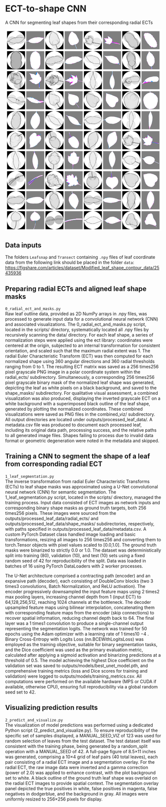 # ECT-to-shape CNN
A CNN for segmenting leaf shapes from their corresponding radial ECTs

![alt](https://github.com/DanChitwood/ect_to_shape_CNN/blob/main/ect_to_shape_CNN/outputs/figures/leaf_segmentation_figure.png)

## Data inputs  
The folders `Leafsnap` and `Transect` containing `.npy` files of leaf coordinate data from the following link should be placed in the folder `data`: https://figshare.com/articles/dataset/Modified_leaf_shape_contour_data/25435936

## Preparing radial ECTs and aligned leaf shape masks  
`0_radial_ect_and_masks.py`  
Raw leaf outline data, provided as 2D NumPy arrays in .npy files, was processed to generate input data for a convolutional neural network (CNN) and associated visualizations. The 0_radial_ect_and_masks.py script, located in the scripts/ directory, systematically located all .npy files by recursively scanning the data/ directory. For each leaf shape, a series of normalization steps were applied using the ect library: coordinates were centered at the origin, subjected to an internal transformation for consistent orientation, and scaled such that the maximum radial extent was 1. The radial Euler Characteristic Transform (ECT) was then computed for each normalized shape using 360 angular directions and 360 radial thresholds ranging from 0 to 1. The resulting ECT matrix was saved as a 256
times256 pixel grayscale PNG image in a polar coordinate system within the radial_ects/ subdirectory. Simultaneously, a corresponding 256
times256 pixel grayscale binary mask of the normalized leaf shape was generated, depicting the leaf as white pixels on a black background, and saved to the shape_masks/ subdirectory. For qualitative visual assessment, a combined visualization was also produced, displaying the inverted grayscale ECT on a white background with a superimposed black outline of the leaf shape, generated by plotting the normalized coordinates. These combined visualizations were saved as PNG files in the combined_viz/ subdirectory. All output directories are located under outputs/processed_leaf_data/. A metadata.csv file was produced to document each processed leaf, including its original data path, processing success, and the relative paths to all generated image files. Shapes failing to process due to invalid data format or geometric degeneration were noted in the metadata and skipped.

## Training a CNN to segment the shape of a leaf from corresponding radial ECT  
`1_leaf_segmentation.py`  
The inverse transformation from radial Euler Characteristic Transforms (ECTs) to leaf shape masks was approximated using a U-Net convolutional neural network (CNN) for semantic segmentation. The 1_leaf_segmentation.py script, located in the scripts/ directory, managed the training process. Input data consisted of ECT images as network inputs and corresponding binary shape masks as ground truth targets, both 256
times256 pixels. These images were sourced from the outputs/processed_leaf_data/radial_ects/ and outputs/processed_leaf_data/shape_masks/ subdirectories, respectively, with paths specified in outputs/processed_leaf_data/metadata.csv. A custom PyTorch Dataset class handled image loading and basic transformations, resizing all images to 256
times256 and converting them to torch.Tensor objects with pixel values scaled to [0.0,1.0]. The ground truth masks were binarized to strictly 0.0 or 1.0. The dataset was deterministically split into training (80), validation (10), and test (10) sets using a fixed random seed of 42 for reproducibility of the split. Data was loaded in batches of 16 using PyTorch DataLoaders with 2 worker processes.

The U-Net architecture comprised a contracting path (encoder) and an expansive path (decoder), each consisting of DoubleConv blocks (two 3
times3 convolutions, Batch Normalization, and ReLU activation). The encoder progressively downsampled the input feature maps using 2
times2 max pooling layers, increasing channel depth from 1 (input ECT) to 64,128,256,512, reaching 1024 channels at the bottleneck. The decoder upsampled feature maps using bilinear interpolation, concatenating them with corresponding feature maps from the encoder (skip connections) to recover spatial information, reducing channel depth back to 64. The final layer was a 1
times1 convolution to produce a single-channel output representing the segmentation logits. The network was trained for 50 epochs using the Adam optimizer with a learning rate of 1
times10 
−4
 . Binary Cross-Entropy with Logits Loss (nn.BCEWithLogitsLoss) was employed as the training objective, suitable for binary segmentation tasks, and the Dice coefficient was used as the primary evaluation metric, calculated after applying a sigmoid activation and binarizing predictions at a threshold of 0.5. The model achieving the highest Dice coefficient on the validation set was saved to outputs/models/best_unet_model.pth, and comprehensive training metrics (loss and Dice scores for training and validation) were logged to outputs/models/training_metrics.csv. All computations were performed on the available hardware (MPS or CUDA if available, otherwise CPU), ensuring full reproducibility via a global random seed set to 42.

## Visualizing prediction results  
`2_predict_and_visualize.py`  
The visualization of model predictions was performed using a dedicated Python script (2_predict_and_visualize.py). To ensure reproducibility of the specific set of samples displayed, a MANUAL_SEED_VIZ of 123 was used for random selection of leaves from the test dataset. The test dataset itself was consistent with the training phase, being generated by a random_split operation with a MANUAL_SEED of 42. A full-page figure of 8.5×11 inches was generated, comprising a 10×4 grid of leaf pairs (40 total leaves), each pair consisting of a radial ECT image and a segmentation overlay. For the radial ECT, the raw image data were inverted and a gamma correction (power of 2.0) was applied to enhance contrast, with the plot background set to white. A black outline of the ground truth leaf shape was overlaid on the radial ECT images to provide spatial context. The segmentation overlay panel depicted the true positives in white, false positives in magenta, false negatives in dodgerblue, and the background in gray. All images were uniformly resized to 256×256 pixels for display.
